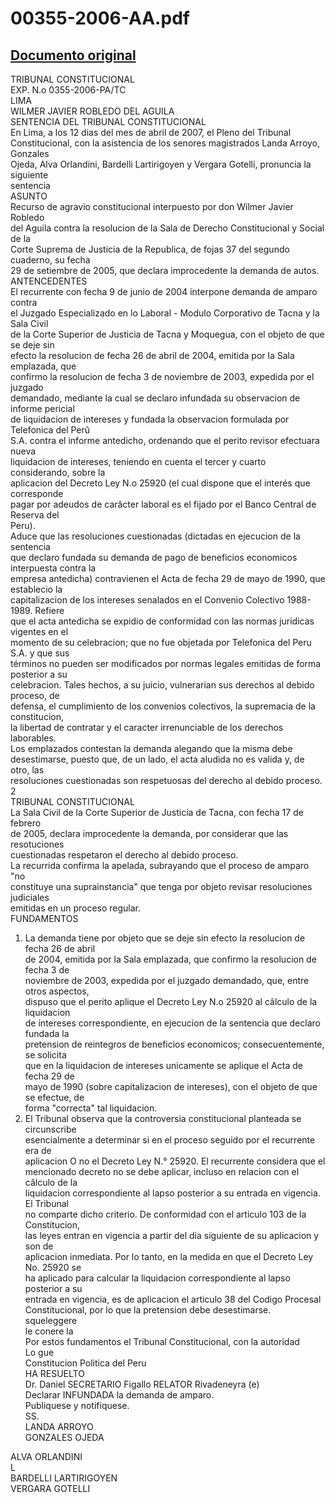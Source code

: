 
00355-2006-AA.pdf
=================
  
[Documento original](https://tc.gob.pe/jurisprudencia/2007/00355-2006-AA.pdf)  
---  
TRIBUNAL CONSTITUCIONAL  
EXP. N.o 0355-2006-PA/TC  
LIMA  
WILMER JAVIER ROBLEDO DEL AGUILA  
SENTENCIA DEL TRIBUNAL CONSTITUCIONAL  
En Lima, a los 12 dias del mes de abril de 2007, el Pleno del Tribunal  
Constitucional, con la asistencia de los senores magistrados Landa Arroyo, Gonzales  
Ojeda, Alva Orlandini, Bardelli Lartirigoyen y Vergara Gotelli, pronuncia la siguiente  
sentencia  
ASUNTO  
Recurso de agravio constitucional interpuesto por don Wilmer Javier Robledo  
del Aguila contra la resolucion de la Sala de Derecho Constitucional y Social de la  
Corte Suprema de Justicia de la Republica, de fojas 37 del segundo cuaderno, su fecha  
29 de setiembre de 2005, que declara improcedente la demanda de autos.  
ANTENCEDENTES  
El recurrente con fecha 9 de junio de 2004 interpone demanda de amparo contra  
el Juzgado Especializado en lo Laboral - Modulo Corporativo de Tacna y la Sala Civil  
de la Corte Superior de Justicia de Tacna y Moquegua, con el objeto de que se deje sin  
efecto la resolucion de fecha 26 de abril de 2004, emitida por la Sala emplazada, que  
confirmo la resolucion de fecha 3 de noviembre de 2003, expedida por el juzgado  
demandado, mediante la cual se declaro infundada su observacion de informe pericial  
de liquidacion de intereses y fundada la observacion formulada por Telefonica del Perû  
S.A. contra el informe antedicho, ordenando que el perito revisor efectuara nueva  
liquidacion de intereses, teniendo en cuenta el tercer y cuarto considerando, sobre la  
aplicacion del Decreto Ley N.o 25920 (el cual dispone que el interés que corresponde  
pagar por adeudos de carâcter laboral es el fijado por el Banco Central de Reserva del  
Peru).  
Aduce que las resoluciones cuestionadas (dictadas en ejecucion de la sentencia  
que declaro fundada su demanda de pago de beneficios economicos interpuesta contra la  
empresa antedicha) contravienen el Acta de fecha 29 de mayo de 1990, que establecio la  
capitalizacion de los intereses senalados en el Convenio Colectivo 1988-1989. Refiere  
que el acta antedicha se expidio de conformidad con las normas juridicas vigentes en el  
momento de su celebracion; que no fue objetada por Telefonica del Peru S.A. y que sus  
términos no pueden ser modificados por normas legales emitidas de forma posterior a su  
celebracion. Tales hechos, a su juicio, vulnerarian sus derechos al debido proceso, de  
defensa, el cumplimiento de los convenios colectivos, la supremacia de la constitucion,  
la libertad de contratar y el caracter irrenunciable de los derechos laborables.  
Los emplazados contestan la demanda alegando que la misma debe  
desestimarse, puesto que, de un lado, el acta aludida no es valida y, de otro, las  
resoluciones cuestionadas son respetuosas del derecho al debido proceso.  
2  
TRIBUNAL CONSTITUCIONAL  
La Sala Civil de la Corte Superior de Justicia de Tacna, con fecha 17 de febrero  
de 2005, declara improcedente la demanda, por considerar que las resotuciones  
cuestionadas respetaron el derecho al debido proceso.  
La recurrida confirma la apelada, subrayando que el proceso de amparo "no  
constituye una suprainstancia" que tenga por objeto revisar resoluciones judiciales  
emitidas en un proceso regular.  
FUNDAMENTOS  
1. La demanda tiene por objeto que se deje sin efecto la resolucion de fecha 26 de abril  
de 2004, emitida por la Sala emplazada, que confirmo la resolucion de fecha 3 de  
noviembre de 2003, expedida por el juzgado demandado, que, entre otros aspectos,  
dispuso que el perito aplique el Decreto Ley N.o 25920 al câlculo de la liquidacion  
de intereses correspondiente, en ejecucion de la sentencia que declaro fundada la  
pretension de reintegros de beneficios economicos; consecuentemente, se solicita  
que en la liquidacion de intereses unicamente se aplique el Acta de fecha 29 de  
mayo de 1990 (sobre capitalizacion de intereses), con el objeto de que se efectue, de  
forma "correcta" tal liquidacion.  
2. El Tribunal observa que la controversia constitucional planteada se circunscribe  
esencialmente a determinar si en el proceso seguido por el recurrente era de  
aplicacion O no el Decreto Ley N.° 25920. El recurrente considera que el  
mencionado decreto no se debe aplicar, incluso en relacion con el câlculo de la  
liquidacion correspondiente al lapso posterior a su entrada en vigencia. El Tribunal  
no comparte dicho criterio. De conformidad con el articulo 103 de la Constitucion,  
las leyes entran en vigencia a partir del dia siguiente de su aplicacion y son de  
aplicacion inmediata. Por lo tanto, en la medida en que el Decreto Ley No. 25920 se  
ha aplicado para calcular la liquidacion correspondiente al lapso posterior a su  
entrada en vigencia, es de aplicacion el articulo 38 del Codigo Procesal  
Constitucional, por lo que la pretension debe desestimarse.  
squeleggere  
le conere la  
Por estos fundamentos el Tribunal Constitucional, con la autoridad  
Lo gue  
Constitucion Politica del Peru  
HA RESUELTO  
Dr. Daniel SECRETARIO Figallo RELATOR Rivadeneyra (e)  
Declarar INFUNDADA la demanda de amparo.  
Publiquese y notifiquese.  
SS.  
LANDA ARROYO  
GONZALES OJEDA  
  
ALVA ORLANDINI  
L  
BARDELLI LARTIRIGOYEN  
VERGARA GOTELLI